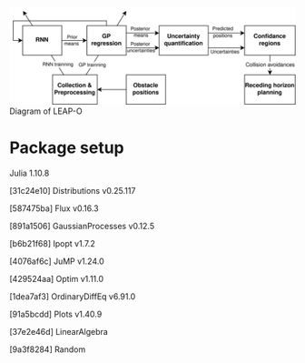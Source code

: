![alt text](https://github.com/EasternBoy/DDDynObs/blob/main/Scheme.png)
Diagram of LEAP-O

# Package setup
  Julia 1.10.8
  
  [31c24e10] Distributions v0.25.117

  [587475ba] Flux v0.16.3

  [891a1506] GaussianProcesses v0.12.5

  [b6b21f68] Ipopt v1.7.2

  [4076af6c] JuMP v1.24.0

  [429524aa] Optim v1.11.0

  [1dea7af3] OrdinaryDiffEq v6.91.0

  [91a5bcdd] Plots v1.40.9

  [37e2e46d] LinearAlgebra
  
  [9a3f8284] Random
